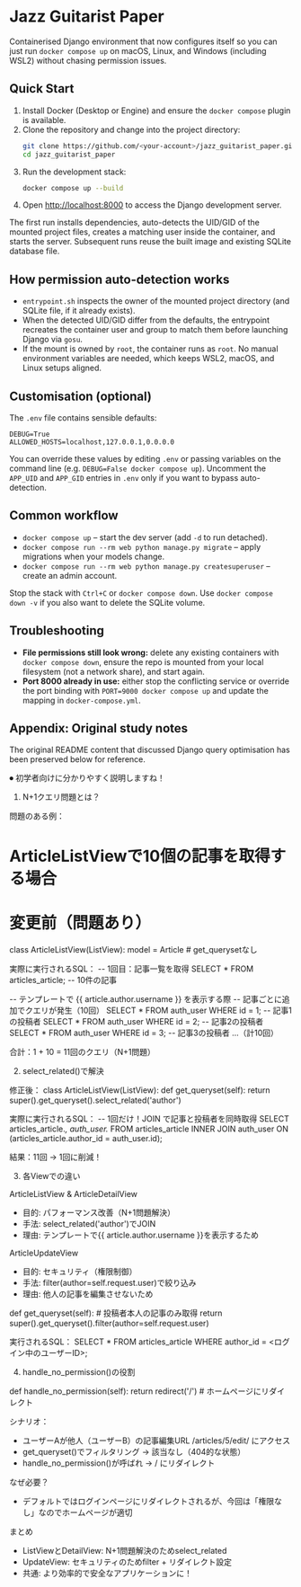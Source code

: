 # Jazz Guitarist Paper

Containerised Django environment that now configures itself so you can just run `docker compose up` on macOS, Linux, and Windows (including WSL2) without chasing permission issues.

## Quick Start

1. Install Docker (Desktop or Engine) and ensure the `docker compose` plugin is available.
2. Clone the repository and change into the project directory:
   ```bash
   git clone https://github.com/<your-account>/jazz_guitarist_paper.git
   cd jazz_guitarist_paper
   ```
3. Run the development stack:
   ```bash
   docker compose up --build
   ```
4. Open <http://localhost:8000> to access the Django development server.

The first run installs dependencies, auto-detects the UID/GID of the mounted project files, creates a matching user inside the container, and starts the server. Subsequent runs reuse the built image and existing SQLite database file.

## How permission auto-detection works

- `entrypoint.sh` inspects the owner of the mounted project directory (and SQLite file, if it already exists).
- When the detected UID/GID differ from the defaults, the entrypoint recreates the container user and group to match them before launching Django via `gosu`.
- If the mount is owned by `root`, the container runs as `root`. No manual environment variables are needed, which keeps WSL2, macOS, and Linux setups aligned.

## Customisation (optional)

The `.env` file contains sensible defaults:

```
DEBUG=True
ALLOWED_HOSTS=localhost,127.0.0.1,0.0.0.0
```

You can override these values by editing `.env` or passing variables on the command line (e.g. `DEBUG=False docker compose up`). Uncomment the `APP_UID` and `APP_GID` entries in `.env` only if you want to bypass auto-detection.

## Common workflow

- `docker compose up` – start the dev server (add `-d` to run detached).
- `docker compose run --rm web python manage.py migrate` – apply migrations when your models change.
- `docker compose run --rm web python manage.py createsuperuser` – create an admin account.

Stop the stack with `Ctrl+C` or `docker compose down`. Use `docker compose down -v` if you also want to delete the SQLite volume.

## Troubleshooting

- **File permissions still look wrong:** delete any existing containers with `docker compose down`, ensure the repo is mounted from your local filesystem (not a network share), and start again.
- **Port 8000 already in use:** either stop the conflicting service or override the port binding with `PORT=9000 docker compose up` and update the mapping in `docker-compose.yml`.

## Appendix: Original study notes

The original README content that discussed Django query optimisation has been preserved below for reference.

⏺ 初学者向けに分かりやすく説明しますね！

  1. N+1クエリ問題とは？

  問題のある例：
  # ArticleListViewで10個の記事を取得する場合
  # 変更前（問題あり）
  class ArticleListView(ListView):
      model = Article  # get_querysetなし

  実際に実行されるSQL：
  -- 1回目：記事一覧を取得
  SELECT * FROM articles_article; -- 10件の記事

  -- テンプレートで {{ article.author.username }} を表示する際
  -- 記事ごとに追加でクエリが発生（10回）
  SELECT * FROM auth_user WHERE id = 1;  -- 記事1の投稿者
  SELECT * FROM auth_user WHERE id = 2;  -- 記事2の投稿者
  SELECT * FROM auth_user WHERE id = 3;  -- 記事3の投稿者
  ...（計10回）

  合計：1 + 10 = 11回のクエリ（N+1問題）

  2. select_related()で解決

  修正後：
  class ArticleListView(ListView):
      def get_queryset(self):
          return super().get_queryset().select_related('author')

  実際に実行されるSQL：
  -- 1回だけ！JOIN で記事と投稿者を同時取得
  SELECT articles_article.*, auth_user.*
  FROM articles_article
  INNER JOIN auth_user ON (articles_article.author_id = auth_user.id);

  結果：11回 → 1回に削減！

  3. 各Viewでの違い

  ArticleListView & ArticleDetailView

  - 目的: パフォーマンス改善（N+1問題解決）
  - 手法: select_related('author')でJOIN
  - 理由: テンプレートで{{ article.author.username }}を表示するため

  ArticleUpdateView

  - 目的: セキュリティ（権限制御）
  - 手法: filter(author=self.request.user)で絞り込み
  - 理由: 他人の記事を編集させないため

  def get_queryset(self):
      # 投稿者本人の記事のみ取得
      return super().get_queryset().filter(author=self.request.user)

  実行されるSQL：
  SELECT * FROM articles_article
  WHERE author_id = <ログイン中のユーザーID>;

  4. handle_no_permission()の役割

  def handle_no_permission(self):
      return redirect('/')  # ホームページにリダイレクト

  シナリオ：
  - ユーザーAが他人（ユーザーB）の記事編集URL /articles/5/edit/ にアクセス
  - get_queryset()でフィルタリング → 該当なし（404的な状態）
  - handle_no_permission()が呼ばれ → / にリダイレクト

  なぜ必要？
  - デフォルトではログインページにリダイレクトされるが、今回は「権限なし」なのでホームページが適切

  まとめ

  - ListViewとDetailView: N+1問題解決のためselect_related
  - UpdateView: セキュリティのためfilter + リダイレクト設定
  - 共通: より効率的で安全なアプリケーションに！
